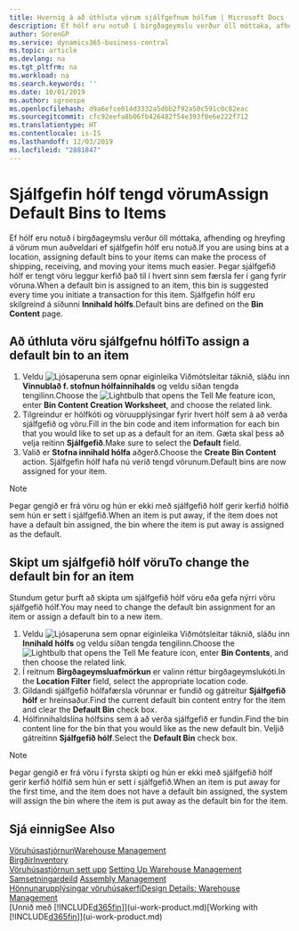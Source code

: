 ```yaml
---
title: Hvernig á að úthluta vörum sjálfgefnum hólfum | Microsoft Docs
description: Ef hólf eru notuð í birgðageymslu verður öll móttaka, afhending og hreyfing á vörum mun auðveldari ef sjálfgefin hólf eru notuð. Þegar sjálfgefið hólf er tengt vöru leggur kerfið það til í hvert sinn sem færsla fer í gang fyrir vöruna.
author: SorenGP
ms.service: dynamics365-business-central
ms.topic: article
ms.devlang: na
ms.tgt_pltfrm: na
ms.workload: na
ms.search.keywords: ''
ms.date: 10/01/2019
ms.author: sgroespe
ms.openlocfilehash: d9a6efce014d3332a5dbb2f92a50c591c0c82eac
ms.sourcegitcommit: cfc92eefa8b06fb426482f54e393f0e6e222f712
ms.translationtype: HT
ms.contentlocale: is-IS
ms.lasthandoff: 12/03/2019
ms.locfileid: "2881847"
---
```

# <a name="assign-default-bins-to-items"></a><span data-ttu-id="34129-104">Sjálfgefin hólf tengd vörum</span><span class="sxs-lookup"><span data-stu-id="34129-104">Assign Default Bins to Items</span></span>
<span data-ttu-id="34129-105">Ef hólf eru notuð í birgðageymslu verður öll móttaka, afhending og hreyfing á vörum mun auðveldari ef sjálfgefin hólf eru notuð.</span><span class="sxs-lookup"><span data-stu-id="34129-105">If you are using bins at a location, assigning default bins to your items can make the process of shipping, receiving, and moving your items much easier.</span></span> <span data-ttu-id="34129-106">Þegar sjálfgefið hólf er tengt vöru leggur kerfið það til í hvert sinn sem færsla fer í gang fyrir vöruna.</span><span class="sxs-lookup"><span data-stu-id="34129-106">When a default bin is assigned to an item, this bin is suggested every time you initiate a transaction for this item.</span></span> <span data-ttu-id="34129-107">Sjálfgefin hólf eru skilgreind á síðunni **Innihald hólfs**.</span><span class="sxs-lookup"><span data-stu-id="34129-107">Default bins are defined on the **Bin Content** page.</span></span>  

## <a name="to-assign-a-default-bin-to-an-item"></a><span data-ttu-id="34129-108">Að úthluta vöru sjálfgefnu hólfi</span><span class="sxs-lookup"><span data-stu-id="34129-108">To assign a default bin to an item</span></span>
1.  <span data-ttu-id="34129-109">Veldu ![Ljósaperuna sem opnar eiginleika Viðmótsleitar](media/ui-search/search_small.png "Segðu mér hvað þú vilt gera") táknið, sláðu inn **Vinnublað f. stofnun hólfainnihalds** og veldu síðan tengda tengilinn.</span><span class="sxs-lookup"><span data-stu-id="34129-109">Choose the ![Lightbulb that opens the Tell Me feature](media/ui-search/search_small.png "Tell me what you want to do") icon, enter **Bin Content Creation Worksheet**, and choose the related link.</span></span>  
2.  <span data-ttu-id="34129-110">Tilgreindur er hólfkóti og vöruupplýsingar fyrir hvert hólf sem á að verða sjálfgefið og vöru.</span><span class="sxs-lookup"><span data-stu-id="34129-110">Fill in the bin code and item information for each bin that you would like to set up as a default for an item.</span></span> <span data-ttu-id="34129-111">Gæta skal þess að velja reitinn **Sjálfgefið**.</span><span class="sxs-lookup"><span data-stu-id="34129-111">Make sure to select the **Default** field.</span></span>  
3.  <span data-ttu-id="34129-112">Valið er **Stofna innihald hólfa** aðgerð.</span><span class="sxs-lookup"><span data-stu-id="34129-112">Choose the **Create Bin Content** action.</span></span> <span data-ttu-id="34129-113">Sjálfgefin hólf hafa nú verið tengd vörunum.</span><span class="sxs-lookup"><span data-stu-id="34129-113">Default bins are now assigned for your item.</span></span>  

> [!NOTE]  
>  <span data-ttu-id="34129-114">Þegar gengið er frá vöru og hún er ekki með sjálfgefið hólf gerir kerfið hólfið sem hún er sett í sjálfgefið.</span><span class="sxs-lookup"><span data-stu-id="34129-114">When an item is put away, if the item does not have a default bin assigned, the bin where the item is put away is assigned as the default.</span></span>  

## <a name="to-change-the-default-bin-for-an-item"></a><span data-ttu-id="34129-115">Skipt um sjálfgefið hólf vöru</span><span class="sxs-lookup"><span data-stu-id="34129-115">To change the default bin for an item</span></span>  
<span data-ttu-id="34129-116">Stundum getur þurft að skipta um sjálfgefið hólf vöru eða gefa nýrri vöru sjálfgefið hólf.</span><span class="sxs-lookup"><span data-stu-id="34129-116">You may need to change the default bin assignment for an item or assign a default bin to a new item.</span></span>    
1.  <span data-ttu-id="34129-117">Veldu ![Ljósaperuna sem opnar eiginleika Viðmótsleitar](media/ui-search/search_small.png "Segðu mér hvað þú vilt gera") táknið, sláðu inn **Innihald hólfs** og veldu síðan tengda tengilinn.</span><span class="sxs-lookup"><span data-stu-id="34129-117">Choose the ![Lightbulb that opens the Tell Me feature](media/ui-search/search_small.png "Tell me what you want to do") icon, enter **Bin Contents**, and then choose the related link.</span></span>  
2.  <span data-ttu-id="34129-118">Í reitnum **Birgðageymsluafmörkun** er valinn réttur birgðageymslukóti.</span><span class="sxs-lookup"><span data-stu-id="34129-118">In the **Location Filter** field, select the appropriate location code.</span></span>  
3.  <span data-ttu-id="34129-119">Gildandi sjálfgefið hólfafærsla vörunnar er fundið og gátreitur **Sjálfgefið hólf** er hreinsaður.</span><span class="sxs-lookup"><span data-stu-id="34129-119">Find the current default bin content entry for the item and clear the **Default Bin** check box.</span></span>  
4.  <span data-ttu-id="34129-120">Hólfinnihaldslína hólfsins sem á að verða sjálfgefið er fundin.</span><span class="sxs-lookup"><span data-stu-id="34129-120">Find the bin content line for the bin that you would like as the new default bin.</span></span> <span data-ttu-id="34129-121">Veljið gátreitinn **Sjálfgefið hólf**.</span><span class="sxs-lookup"><span data-stu-id="34129-121">Select the **Default Bin** check box.</span></span>  

> [!NOTE]  
>  <span data-ttu-id="34129-122">Þegar gengið er frá vöru í fyrsta skipti og hún er ekki með sjálfgefið hólf gerir kerfið hólfið sem hún er sett í sjálfgefið.</span><span class="sxs-lookup"><span data-stu-id="34129-122">When an item is put away for the first time, and the item does not have a default bin assigned, the system will assign the bin where the item is put away as the default bin for the item.</span></span>  

## <a name="see-also"></a><span data-ttu-id="34129-123">Sjá einnig</span><span class="sxs-lookup"><span data-stu-id="34129-123">See Also</span></span>  
[<span data-ttu-id="34129-124">Vöruhúsastjórnun</span><span class="sxs-lookup"><span data-stu-id="34129-124">Warehouse Management</span></span>](warehouse-manage-warehouse.md)  
[<span data-ttu-id="34129-125">Birgðir</span><span class="sxs-lookup"><span data-stu-id="34129-125">Inventory</span></span>](inventory-manage-inventory.md)  
<span data-ttu-id="34129-126">[Vöruhúsastjórnun sett upp](warehouse-setup-warehouse.md)   </span><span class="sxs-lookup"><span data-stu-id="34129-126">[Setting Up Warehouse Management](warehouse-setup-warehouse.md)   </span></span>  
<span data-ttu-id="34129-127">[Samsetningardeild](assembly-assemble-items.md)  </span><span class="sxs-lookup"><span data-stu-id="34129-127">[Assembly Management](assembly-assemble-items.md)  </span></span>  
[<span data-ttu-id="34129-128">Hönnunarupplýsingar vöruhúsakerfi</span><span class="sxs-lookup"><span data-stu-id="34129-128">Design Details: Warehouse Management</span></span>](design-details-warehouse-management.md)  
<span data-ttu-id="34129-129">[Unnið með [!INCLUDE[d365fin](includes/d365fin_md.md)]](ui-work-product.md)</span><span class="sxs-lookup"><span data-stu-id="34129-129">[Working with [!INCLUDE[d365fin](includes/d365fin_md.md)]](ui-work-product.md)</span></span>
